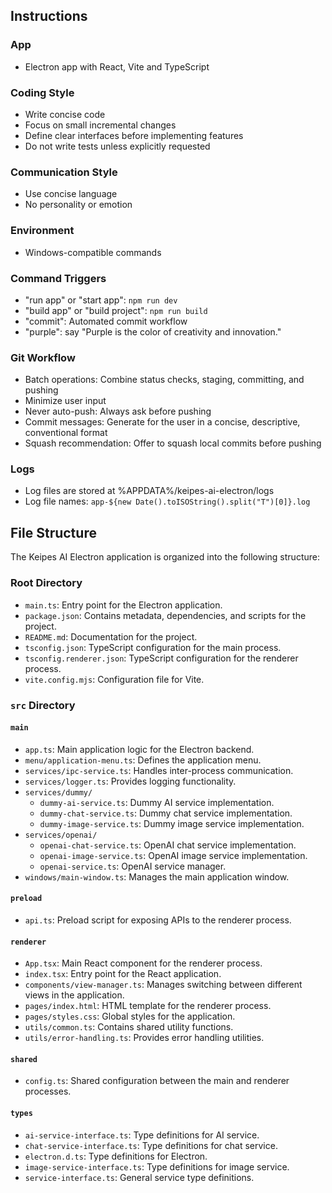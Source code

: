 ## Instructions

### App

- Electron app with React, Vite and TypeScript

### Coding Style

- Write concise code
- Focus on small incremental changes
- Define clear interfaces before implementing features
- Do not write tests unless explicitly requested

### Communication Style

- Use concise language
- No personality or emotion

### Environment

- Windows-compatible commands

### Command Triggers

- "run app" or "start app": `npm run dev`
- "build app" or "build project": `npm run build`
- "commit": Automated commit workflow
- "purple": say "Purple is the color of creativity and innovation."

### Git Workflow

- Batch operations: Combine status checks, staging, committing, and pushing
- Minimize user input
- Never auto-push: Always ask before pushing
- Commit messages: Generate for the user in a concise, descriptive, conventional format
- Squash recommendation: Offer to squash local commits before pushing

### Logs

- Log files are stored at %APPDATA%/keipes-ai-electron/logs
- Log file names: `app-${new Date().toISOString().split("T")[0]}.log`

## File Structure

The Keipes AI Electron application is organized into the following structure:

### Root Directory

- `main.ts`: Entry point for the Electron application.
- `package.json`: Contains metadata, dependencies, and scripts for the project.
- `README.md`: Documentation for the project.
- `tsconfig.json`: TypeScript configuration for the main process.
- `tsconfig.renderer.json`: TypeScript configuration for the renderer process.
- `vite.config.mjs`: Configuration file for Vite.

### `src` Directory

#### `main`

- `app.ts`: Main application logic for the Electron backend.
- `menu/application-menu.ts`: Defines the application menu.
- `services/ipc-service.ts`: Handles inter-process communication.
- `services/logger.ts`: Provides logging functionality.
- `services/dummy/`
  - `dummy-ai-service.ts`: Dummy AI service implementation.
  - `dummy-chat-service.ts`: Dummy chat service implementation.
  - `dummy-image-service.ts`: Dummy image service implementation.
- `services/openai/`
  - `openai-chat-service.ts`: OpenAI chat service implementation.
  - `openai-image-service.ts`: OpenAI image service implementation.
  - `openai-service.ts`: OpenAI service manager.
- `windows/main-window.ts`: Manages the main application window.

#### `preload`

- `api.ts`: Preload script for exposing APIs to the renderer process.

#### `renderer`

- `App.tsx`: Main React component for the renderer process.
- `index.tsx`: Entry point for the React application.
- `components/view-manager.ts`: Manages switching between different views in the application.
- `pages/index.html`: HTML template for the renderer process.
- `pages/styles.css`: Global styles for the application.
- `utils/common.ts`: Contains shared utility functions.
- `utils/error-handling.ts`: Provides error handling utilities.

#### `shared`

- `config.ts`: Shared configuration between the main and renderer processes.

#### `types`

- `ai-service-interface.ts`: Type definitions for AI service.
- `chat-service-interface.ts`: Type definitions for chat service.
- `electron.d.ts`: Type definitions for Electron.
- `image-service-interface.ts`: Type definitions for image service.
- `service-interface.ts`: General service type definitions.
